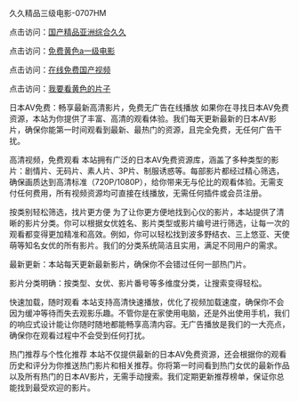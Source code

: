 久久精品三级电影-0707HM

点击访问：<a href="https://cfad.pages.dev/">国产精品亚洲综合久久</a>

点击访问：<a href="https://gda-c7m.pages.dev/">免费黄色a一级电影</a>

点击访问：<a href="https://bered.pages.dev/">在线免费国产视频</a>

点击访问：<a href="https://tfda.pages.dev/">我要看黄色的片子</a>

日本AV免费：畅享最新高清影片，免费无广告在线播放
如果你在寻找日本AV免费资源，本站为你提供了丰富、高清的观看体验。我们每天更新最新的日本AV影片，确保你能第一时间观看到最新、最热门的资源，且完全免费，无任何广告干扰。

高清视频，免费观看
本站拥有广泛的日本AV免费资源库，涵盖了多种类型的影片：剧情片、无码片、素人片、3P片、制服诱惑等。每部影片都经过精心筛选，确保画质达到高清标准（720P/1080P），给你带来无与伦比的观看体验。无需支付任何费用，所有视频资源均可直接在线播放，无需任何插件或会员注册。

按类别轻松筛选，找片更方便
为了让你更方便地找到心仪的影片，本站提供了清晰的影片分类。你可以根据女优姓名、影片类型或影片编号进行筛选，让每一次的观看都变得更加精准和高效。例如，你可以轻松找到波多野结衣、三上悠亚、天使萌等知名女优的所有影片。我们的分类系统简洁且实用，满足不同用户的需求。

最新更新：本站每天更新最新影片，确保你不会错过任何一部热门片。

影片分类明确：按类型、女优、影片番号等多维度分类，让搜索变得轻松。

快速加载，随时观看
本站支持高清快速播放，优化了视频加载速度，确保你不会因为缓冲等待而失去观影乐趣。不管你是在家使用电脑，还是外出使用手机，我们的响应式设计能让你随时随地都能畅享高清内容。无广告播放是我们的一大亮点，确保你在观看过程中不会受到任何打扰。

热门推荐与个性化推荐
本站不仅提供最新的日本AV免费资源，还会根据你的观看历史和评分为你推送热门影片和相关推荐。你将第一时间看到热门女优的最新作品以及所有热门的日本AV影片，无需手动搜索。我们定期更新推荐榜单，保证你总能找到最受欢迎的影片。

<span style="display:none;">[Canonical link](）</span>
